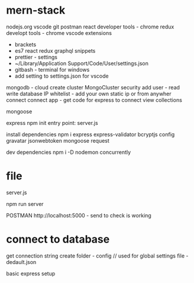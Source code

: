 # mern-stack

nodejs.org
vscode
git
postman
react developer tools - chrome
redux developt tools - chrome
vscode extensions

- brackets
- es7 react redux graphql snippets
- prettier - settings
- ~/Library/Application Support/Code/User/settings.json
- gitbash - terminal for windows
- add setting to settings.json for vscode

mongodb - cloud
create cluster
MongoCluster
security
add user - read write database
IP whitelist - add your own static ip or from anywher
connect connect app -
get code for express to connect
view collections

mongoose

express
npm init
entry point: server.js

install dependencies
npm i express express-validator bcryptjs config gravatar jsonwebtoken mongoose request

dev dependencies
npm i -D nodemon concurrently

# file

server.js

npm run server

POSTMAN
http://localhost:5000 - send to check is working

# connect to database

get connection string
create folder - config // used for global settings
file - dedault.json

basic express setup
